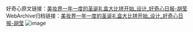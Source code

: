好奇心原文链接：[美妆界一年一度的圣诞礼盒大比拼开始_设计_好奇心日报-胡莹](https://www.qdaily.com/articles/3242.html)
WebArchive归档链接：[美妆界一年一度的圣诞礼盒大比拼开始_设计_好奇心日报-胡莹](http://web.archive.org/web/20190623151722/https://www.qdaily.com/articles/3242.html)
![image](http://ww3.sinaimg.cn/large/007d5XDply1g3v6up2s92j30u08xuhdt)